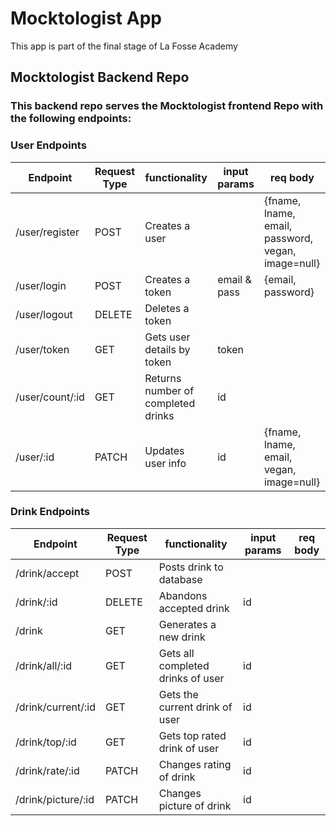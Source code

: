 # Mocktologist App
This app is part of the final stage of La Fosse Academy

## Mocktologist Backend Repo

### This backend repo serves the Mocktologist frontend Repo with the following endpoints: 

### User Endpoints 

| Endpoint       | Request Type  | functionality                     | input params|  req body     | 
| -------------- | ------------- | --------------------------------- | ------------| --------------|
| /user/register | POST          | Creates a user                    |             |{fname, lname, email, password, vegan, image=null}|
| /user/login    | POST          | Creates a token                   |email & pass |{email, password}                                 |
| /user/logout   | DELETE        | Deletes a token                   |             |               |
| /user/token    | GET           | Gets user details by token        | token       |               |
| /user/count/:id| GET           | Returns number of completed drinks| id          |               |
| /user/:id      | PATCH         | Updates user info                 | id          |{fname, lname, email, vegan, image=null}          |


### Drink Endpoints 

| Endpoint          | Request Type  | functionality                    | input params    |   req body     | 
| ------------------| ------------- | -------------------------------- | ----------------|----------------|
| /drink/accept     | POST          | Posts drink to database          |                 |                |
| /drink/:id        | DELETE        | Abandons accepted drink          | id              |                |
| /drink            | GET           | Generates a new drink            |                 |                |
| /drink/all/:id    | GET           | Gets all completed drinks of user| id              |                |
| /drink/current/:id| GET           | Gets the current drink of user   | id              |                |
| /drink/top/:id    | GET           | Gets top rated drink of user     | id              |                |
| /drink/rate/:id   | PATCH         | Changes rating of drink          | id              |                |
| /drink/picture/:id| PATCH         | Changes picture of drink         | id              |                |
